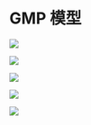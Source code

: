 # GMP 模型

![](https://secure2.wostatic.cn/static/vmzPZMn2PnWRd6VGLxefir/image.png?auth_key=1750484794-78i6xZzgcbUPejJx6GdhYs-0-8b8b334c98c7744fda0bef852b8a31ae)

![](https://secure2.wostatic.cn/static/gWtyQfH7ifLmEQpEPN9gc9/image.png?auth_key=1750484794-iXkShev65VCcLUiYjWBJEp-0-b8c391733a6f2edf7afcde2dfcc74fe7)

![](https://secure2.wostatic.cn/static/sJPMrPwGDxk98ZW9t9L2xn/image.png?auth_key=1750484794-aae3YgSbkyy9AA1BfrX2md-0-1ff0755b0e8ca16a28f8305596878407)

![](https://secure2.wostatic.cn/static/cxhrNFd4XtWXcZWyzWghiu/image.png?auth_key=1750484794-gPjHRkAsUGx8K8BEUpA15f-0-8659d99bba4ab51acf7544a2fb7e4c2a)

![](https://secure2.wostatic.cn/static/rwUCvdFhHb4JcTDtT41akd/image.png?auth_key=1750484794-7t3qtAZF4tMwzhnMasT6XB-0-01180aee7aafaf89f8556767d2136f52)